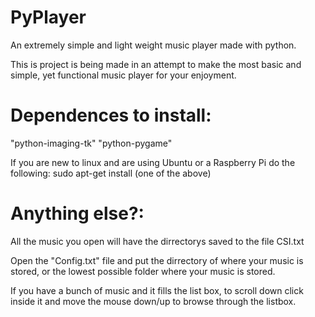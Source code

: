 PyPlayer
========
An extremely simple and light weight music player made with python.

This is project is being made in an attempt to make the most basic and
simple, yet functional music player for your enjoyment.




Dependences to install:
=======================
"python-imaging-tk"
"python-pygame"

If you are new to linux and are using Ubuntu or a Raspberry Pi do the following:
sudo apt-get install (one of the above)




Anything else?:
===============
All the music you open will have the dirrectorys saved to the file CSI.txt

Open the "Config.txt" file and put the dirrectory of where your music is stored,
or the lowest possible folder where your music is stored.

If you have a bunch of music and it fills the list box, to scroll down click 
inside it and move the mouse down/up to browse through the listbox.
